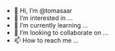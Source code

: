 - 👋 Hi, I’m @tomasaar
- 👀 I’m interested in ...
- 🌱 I’m currently learning ...
- 💞️ I’m looking to collaborate on ...
- 📫 How to reach me ...

<!---
tomasaar/tomasaar is a ✨ special ✨ repository because its `README.md` (this file) appears on your GitHub profile.
You can click the Preview link to take a look at your changes.
--->
